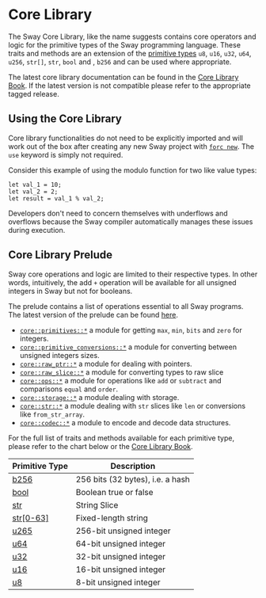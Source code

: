 # Core Library

The Sway Core Library, like the name suggests contains core operators and logic for the primitive types of the Sway programming language. These traits and methods are an extension of the [primitive types](https://docs.fuel.network/docs/sway/basics/built_in_types/#primitive-types) `u8`, `u16`, `u32`, `u64`, `u256`, `str[]`, `str`, `bool` and , `b256` and can be used where appropriate.

The latest core library documentation can be found in the [Core Library Book](https://fuellabs.github.io/sway/master/core/). If the latest version is not compatible please refer to the appropriate tagged release.

## Using the Core Library

Core library functionalities do not need to be explicitly imported and will work out of the box after creating any new Sway project with [`forc new`](../forc/commands/forc_new.md). The `use` keyword is simply not required.

Consider this example of using the modulo function for two like value types:

```sway
let val_1 = 10;
let val_2 = 2;
let result = val_1 % val_2;
```

Developers don't need to concern themselves with underflows and overflows because the Sway compiler automatically manages these issues during execution.

## Core Library Prelude

Sway core operations and logic are limited to their respective types. In other words, intuitively, the add `+` operation will be available for all unsigned integers in Sway but not for booleans.

The prelude contains a list of operations essential to all Sway programs. The latest version of the prelude can be found [here](https://github.com/FuelLabs/sway/blob/master/sway-lib-core/src/prelude.sw).

- [`core::primitives::*`](https://github.com/FuelLabs/sway/blob/master/sway-lib-core/src/primitives.sw) a module for getting `max`, `min`, `bits` and `zero` for integers.
- [`core::primitive_conversions::*`](https://github.com/FuelLabs/sway/blob/master/sway-lib-core/src/primitive_conversions.sw) a module for converting between unsigned integers sizes.
- [`core::raw_ptr::*`](https://github.com/FuelLabs/sway/blob/master/sway-lib-core/src/raw_ptr.sw) a module for dealing with pointers.
- [`core::raw_slice::*`](https://github.com/FuelLabs/sway/blob/master/sway-lib-core/src/raw_slice.sw) a module for converting types to raw slice
- [`core::ops::*`](https://github.com/FuelLabs/sway/blob/master/sway-lib-core/src/ops.sw) a module for operations like `add` or `subtract` and comparisons `equal` and `order`.
- [`core::storage::*`](https://github.com/FuelLabs/sway/blob/master/sway-lib-core/src/storage.sw) a module dealing with storage.
- [`core::str::*`](https://github.com/FuelLabs/sway/blob/master/sway-lib-core/src/str.sw) a module dealing with `str` slices like `len` or conversions like `from_str_array`.
- [`core::codec::*`](https://github.com/FuelLabs/sway/blob/master/sway-lib-core/src/codec.sw) a module to encode and decode data structures.

For the full list of traits and methods available for each primitive type, please refer to the chart below or the [Core Library Book](https://fuellabs.github.io/sway/master/core/index.html).

| Primitive Type                                                                 | Description                      |
| ------------------------------------------------------------------------------ | -------------------------------- |
| [b256](https://fuellabs.github.io/sway/master/core/primitive.b256.html)        | 256 bits (32 bytes), i.e. a hash |
| [bool](https://fuellabs.github.io/sway/master/core/primitive.bool.html)        | Boolean true or false            |
| [str](https://fuellabs.github.io/sway/master/core/primitive.str.html)          | String Slice                     |
| [str[0-63]](https://fuellabs.github.io/sway/master/core/primitive.str[0].html) | Fixed-length string              |
| [u265](https://fuellabs.github.io/sway/master/core/primitive.u256.html)        | 256-bit unsigned integer         |
| [u64](https://fuellabs.github.io/sway/master/core/primitive.u64.html)          | 64-bit unsigned integer          |
| [u32](https://fuellabs.github.io/sway/master/core/primitive.u32.html)          | 32-bit unsigned integer          |
| [u16](https://fuellabs.github.io/sway/master/core/primitive.u16.html)          | 16-bit unsigned integer          |
| [u8](https://fuellabs.github.io/sway/master/core/primitive.u8.html)            | 8-bit unsigned integer           |
